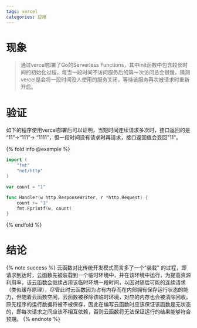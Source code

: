 ```yaml
---
tags: vercel
categories: 应用
---
```


# 现象

> 通过vercel部署了Go的Serverless
> Functions，其中init函数中包含较长时间的初始化过程，每当一段时间不访问服务后的第一次访问总会很慢，猜测vercel是会将一段时间没人使用的服务关闭，等待该服务再次被请求时重新开启。

# 验证

如下的程序使用vercel部署后可以证明，当短时间连续请求多次时，接口返回的是 “11”->“111”->
“1111”，但一段时间没有请求时再请求，接口返回值会变回"11"。

{% fold info @example %}

``` go
import (
    "fmt"
    "net/http"
)

var count = "1"

func Handler(w http.ResponseWriter, r *http.Request) {
    count += "1"
    fmt.Fprintf(w, count)
}
```

{% endfold %}

# 结论

{% note success %}
云函数对比传统开发模式而言多了一个"装载"
的过程，即请求到达时，云函数先被装载到一个临时环境中，并在该环境中运行，为提高资源利用率，该云函数会继续占用该临时环境一段时间，以因对随后可能的连续请求（类似缓存原理），尽管此时云函数因为占有内存而在内部拥有保存运行状态的能力，但随着云函数空闲，云函数被移除该临时环境，对应的内存也会被清除回收，原先程序的运行数据将被不被保存，因此在编写云函数时应该保证该函数是无状态的，即每次请求之间应该不相互依赖，否则云函数将无法保证运行的结果能够符合预期。
{% endnote %}
